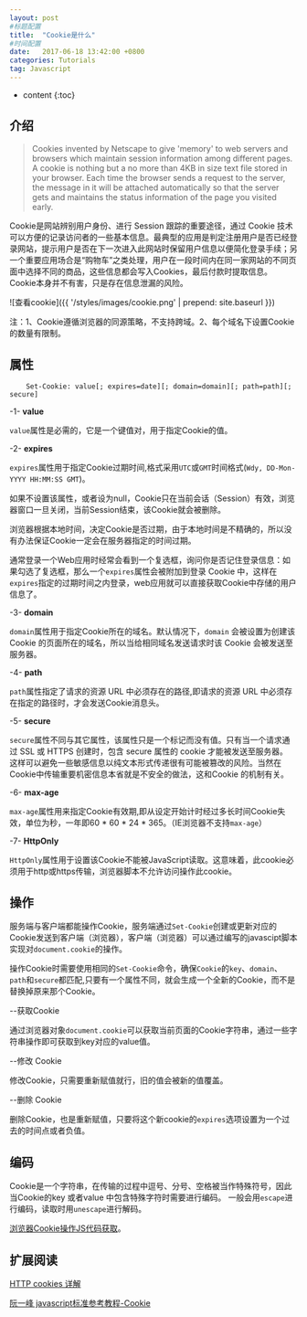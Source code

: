 ```yaml
---
layout: post
#标题配置
title:  "Cookie是什么"
#时间配置
date:   2017-06-18 13:42:00 +0800
categories: Tutorials
tag: Javascript
---
```


* content
{:toc}


介绍
------------------------

>Cookies invented by Netscape to give 'memory' to web servers and browsers which maintain session information among different pages.
A cookie is nothing but a no more than 4KB in size text file stored in your browser.
Each time the browser sends a request to the server, the message in it will be attached automatically so that the server gets and maintains the status information of the page you visited early.

Cookie是网站辨别用户身份、进行 Session 跟踪的重要途径，通过 Cookie 技术可以方便的记录访问者的一些基本信息。最典型的应用是判定注册用户是否已经登录网站，提示用户是否在下一次进入此网站时保留用户信息以便简化登录手续；另一个重要应用场合是“购物车”之类处理，用户在一段时间内在同一家网站的不同页面中选择不同的商品，这些信息都会写入Cookies，最后付款时提取信息。
Cookie本身并不有害，只是存在信息泄漏的风险。

![查看cookie]({{ '/styles/images/cookie.png' | prepend: site.baseurl  }})

注：1、Cookie遵循浏览器的同源策略，不支持跨域。2、每个域名下设置Cookie的数量有限制。

属性
------------------------

```
    Set-Cookie: value[; expires=date][; domain=domain][; path=path][; secure]
```

-1- **value**

`value`属性是必需的，它是一个键值对，用于指定Cookie的值。

-2- **expires**

`expires`属性用于指定Cookie过期时间,格式采用`UTC`或`GMT`时间格式(`Wdy, DD-Mon-YYYY HH:MM:SS GMT`)。

如果不设置该属性，或者设为null，Cookie只在当前会话（Session）有效，浏览器窗口一旦关闭，当前Session结束，该Cookie就会被删除。

浏览器根据本地时间，决定Cookie是否过期，由于本地时间是不精确的，所以没有办法保证Cookie一定会在服务器指定的时间过期。

通常登录一个Web应用时经常会看到一个复选框，询问你是否记住登录信息：如果勾选了复选框，那么一个`expires`属性会被附加到登录 Cookie 中，这样在`expires`指定的过期时间之内登录，web应用就可以直接获取Cookie中存储的用户信息了。

-3- **domain**

`domain`属性用于指定Cookie所在的域名。默认情况下，`domain` 会被设置为创建该 Cookie 的页面所在的域名，所以当给相同域名发送请求时该 Cookie 会被发送至服务器。

-4- **path**

`path`属性指定了请求的资源 URL 中必须存在的路径,即请求的资源 URL 中必须存在指定的路径时，才会发送Cookie消息头。

-5- **secure**

`secure`属性不同与其它属性，该属性只是一个标记而没有值。只有当一个请求通过 SSL 或 HTTPS 创建时，包含 secure 属性的 cookie 才能被发送至服务器。
这样可以避免一些敏感信息以纯文本形式传递很有可能被篡改的风险。当然在Cookie中传输重要机密信息本省就是不安全的做法，这和Cookie 的机制有关。

-6- **max-age**

`max-age`属性用来指定Cookie有效期,即从设定开始计时经过多长时间Cookie失效，单位为秒，一年即60 * 60 * 24 * 365。（IE浏览器不支持`max-age`）

-7- **HttpOnly**

`HttpOnly`属性用于设置该Cookie不能被JavaScript读取。这意味着，此cookie必须用于http或https传输，浏览器脚本不允许访问操作此cookie。

操作
------------------------
服务端与客户端都能操作Cookie，服务端通过`Set-Cookie`创建或更新对应的Cookie发送到客户端（浏览器），客户端（浏览器）可以通过编写的javascipt脚本实现对`document.cookie`的操作。

操作Cookie时需要使用相同的`Set-Cookie`命令，确保`Cookie`的`key`、`domain`、`path`和`secure`都匹配,只要有一个属性不同，就会生成一个全新的Cookie，而不是替换掉原来那个Cookie。

--获取Cookie

通过浏览器对象`document.cookie`可以获取当前页面的Cookie字符串，通过一些字符串操作即可获取到key对应的value值。

--修改 Cookie

修改Cookie，只需要重新赋值就行，旧的值会被新的值覆盖。

--删除 Cookie

删除Cookie，也是重新赋值，只要将这个新cookie的`expires`选项设置为一个过去的时间点或者负值。


编码
------------------------
Cookie是一个字符串，在传输的过程中逗号、分号、空格被当作特殊符号，因此当Cookie的key 或者value 中包含特殊字符时需要进行编码。
一般会用`escape`进行编码，读取时用`unescape`进行解码。

[浏览器Cookie操作JS代码获取](https://github.com/js-cookie/js-cookie)。

扩展阅读
------------------------
[HTTP cookies 详解](http://bubkoo.com/2014/04/21/http-cookies-explained/)

[阮一峰 javascript标准参考教程-Cookie](http://javascript.ruanyifeng.com/bom/cookie.html)





